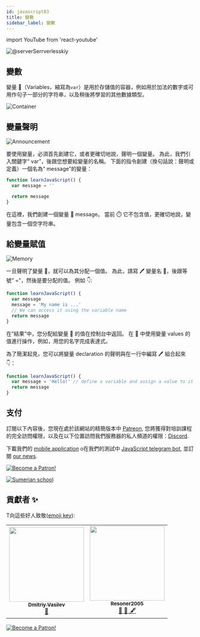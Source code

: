 ```yaml
---
id: javascript03
title: 變數
sidebar_label: 變數
---
```


import YouTube from 'react-youtube'

![@serverSerrverlesskiy](/img/javascript/headers/03.jpg)

## 變數

變量 🔔（Variables，縮寫為`var`）是用於存儲值的容器，例如用於加法的數字或可用作句子一部分的字符串，以及稍後將學習的其他數據類型。

![Container](https://media.giphy.com/media/0T0FUiZl51VPCLsqLR/giphy.gif)

<!-- ## Видео

<YouTube videoId="gCqxA_JOtmw" /> -->

## 變量聲明

![Announcement](https://media.giphy.com/media/cYaBD8kxE4PZudHBRA/giphy.gif)

要使用變量，必須首先創建它，或者更確切地說，聲明一個變量。 為此，我們引入關鍵字“ var”，後跟您想要給變量的名稱。 下面的指令創建（換句話說：聲明或定義）一個名為“ message”的變量：

```jsx live
function learnJavaScript() {
  var message = ''

  return message
}
```

在這裡，我們創建一個變量 🔔 message。 當前 ⏱️ 它不包含值，更確切地說，變量包含一個空字符串。

## 給變量賦值

![Memory](https://media.giphy.com/media/3o6ZtafpgSpvIaKhMI/giphy.gif)

一旦聲明了變量 🔔，就可以為其分配一個值。 為此，請寫 🖊️ 變量名 🔔，後跟等號“ =”，然後是要分配的值。 例如 👇:

```jsx live
function learnJavaScript() {
  var message
  message = 'My name is ...'
  // We can access it using the variable name
  return message
}
```

在“結果”中，您分配給變量 🔔 的值在控制台中返回。 在 🔔 中使用變量 values 的值進行操作，例如，用您的名字完成表達式。

為了簡潔起見，您可以將變量 declaration 的聲明與在一行中編寫 🖊️ 組合起來 👇：

```jsx live
function learnJavaScript() {
  var message = 'Hello!' // define a variable and assign a value to it
  return message
}
```
## 支付

訂閱以下內容後，您現在處於該網站的精簡版本中 [Patreon](https://www.patreon.com/javascriptcamp), 您將獲得對培訓課程的完全訪問權限，以及在以下位置訪問我們服務器的私人頻道的權限：[Discord](https://discord.gg/6GDAfXn).

下載我們的 [mobile application](http://onelink.to/njhc95) o在我們的測試中 [JavaScript telegram bot](https://t.me/javascriptcamp_bot), 並訂閱 [our news](https://t.me/javascriptapp).

[![Become a Patron!](/img/logo/patreon.jpg)](https://www.patreon.com/bePatron?u=31769291)


[![Sumerian school](/img/app.jpg)](http://onelink.to/njhc95)

 

## 貢獻者 ✨

T向這些好人致敬([emoji key](https://allcontributors.org/docs/en/emoji-key)):

<table>
  <tr>
    <td align="center"><a href="https://fullstackserverless.github.io/"><img src="https://avatars0.githubusercontent.com/u/6774813?v=4?s=200" width="200px;" alt=""/><br /><sub><b>Dmitriy Vasilev</b></sub></a><br /> <a href="https://github.com/gHashTag/react-native-village/commits?author=gHashTag" title="Documentation">📖</a></td>
    <td align="center"><a href="https://github.com/Resoner2005"><img src="https://avatars1.githubusercontent.com/u/75675814?v=4?s=200" width="200px;" alt=""/><br /><sub><b>Resoner2005</b></sub></a><br /><a href="https://github.com/gHashTag/react-native-village/issues?q=author%3AResoner2005" title="Bug reports">🐛 🎨 🖋</a></td>
  </tr>
  
</table>

[![Become a Patron!](/img/logo/patreon.jpg)](https://www.patreon.com/bePatron?u=31769291)
